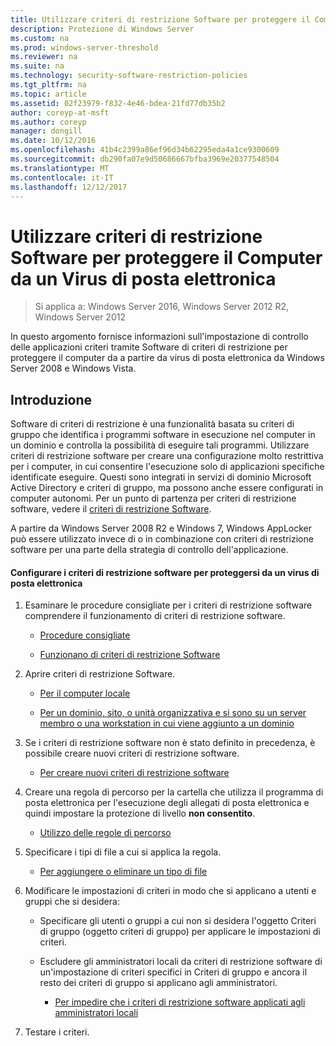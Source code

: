 ```yaml
---
title: Utilizzare criteri di restrizione Software per proteggere il Computer da un Virus di posta elettronica
description: Protezione di Windows Server
ms.custom: na
ms.prod: windows-server-threshold
ms.reviewer: na
ms.suite: na
ms.technology: security-software-restriction-policies
ms.tgt_pltfrm: na
ms.topic: article
ms.assetid: 02f23979-f832-4e46-bdea-21fd77db35b2
author: coreyp-at-msft
ms.author: coreyp
manager: dongill
ms.date: 10/12/2016
ms.openlocfilehash: 41b4c2399a86ef96d34b62295eda4a1ce9300609
ms.sourcegitcommit: db290fa07e9d50686667bfba3969e20377548504
ms.translationtype: MT
ms.contentlocale: it-IT
ms.lasthandoff: 12/12/2017
---
```

# <a name="use-software-restriction-policies-to-help-protect-your-computer-against-an-email-virus"></a>Utilizzare criteri di restrizione Software per proteggere il Computer da un Virus di posta elettronica

>Si applica a: Windows Server 2016, Windows Server 2012 R2, Windows Server 2012

In questo argomento fornisce informazioni sull'impostazione di controllo delle applicazioni criteri tramite Software di criteri di restrizione per proteggere il computer da a partire da virus di posta elettronica da Windows Server 2008 e Windows Vista.

## <a name="introduction"></a>Introduzione
Software di criteri di restrizione è una funzionalità basata su criteri di gruppo che identifica i programmi software in esecuzione nel computer in un dominio e controlla la possibilità di eseguire tali programmi. Utilizzare criteri di restrizione software per creare una configurazione molto restrittiva per i computer, in cui consentire l'esecuzione solo di applicazioni specifiche identificate eseguire. Questi sono integrati in servizi di dominio Microsoft Active Directory e criteri di gruppo, ma possono anche essere configurati in computer autonomi. Per un punto di partenza per criteri di restrizione software, vedere il [criteri di restrizione Software](software-restriction-policies.md).

A partire da Windows Server 2008 R2 e Windows 7, Windows AppLocker può essere utilizzato invece di o in combinazione con criteri di restrizione software per una parte della strategia di controllo dell'applicazione. 

#### <a name="configure-srp-to-help-protect-against-an-e-mail-virus"></a>Configurare i criteri di restrizione software per proteggersi da un virus di posta elettronica

1.  Esaminare le procedure consigliate per i criteri di restrizione software comprendere il funzionamento di criteri di restrizione software.

    -   [Procedure consigliate](software-restriction-policies-technical-overview.md#BKMK_Best_Practices)

    -   [Funzionano di criteri di restrizione Software](https://technet.microsoft.com/library/cc786941(v=WS.10).aspx)

2.  Aprire criteri di restrizione Software.

    -   [Per il computer locale](administer-software-restriction-policies.md#BKMK_1)

    -   [Per un dominio, sito, o unità organizzativa e si sono su un server membro o una workstation in cui viene aggiunto a un dominio](administer-software-restriction-policies.md#BKMK_2)

3.  Se i criteri di restrizione software non è stato definito in precedenza, è possibile creare nuovi criteri di restrizione software.

    -   [Per creare nuovi criteri di restrizione software](administer-software-restriction-policies.md#BKMK_Create_SRP)

4.  Creare una regola di percorso per la cartella che utilizza il programma di posta elettronica per l'esecuzione degli allegati di posta elettronica e quindi impostare la protezione di livello **non consentito**.

    -   [Utilizzo delle regole di percorso](work-with-software-restriction-policies-rules.md#BKMK_Path_Rules)

5.  Specificare i tipi di file a cui si applica la regola.

    -   [Per aggiungere o eliminare un tipo di file](administer-software-restriction-policies.md#BKMK_Add_Del)

6.  Modificare le impostazioni di criteri in modo che si applicano a utenti e gruppi che si desidera:

    -   Specificare gli utenti o gruppi a cui non si desidera l'oggetto Criteri di gruppo (oggetto criteri di gruppo) per applicare le impostazioni di criteri.

    -   Escludere gli amministratori locali da criteri di restrizione software di un'impostazione di criteri specifici in Criteri di gruppo e ancora il resto dei criteri di gruppo si applicano agli amministratori.

        -   [Per impedire che i criteri di restrizione software applicati agli amministratori locali](administer-software-restriction-policies.md#BKMK_Prevent_Admin)

7.  Testare i criteri.


